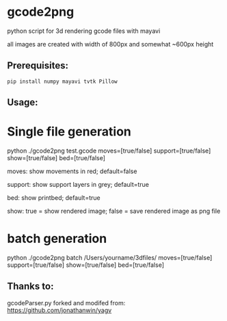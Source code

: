 # gcode2png


python script for 3d rendering gcode files with mayavi

all images are created with width of 800px and somewhat ~600px height

## Prerequisites:
	pip install numpy mayavi tvtk Pillow

## Usage:

# Single file generation
python ./gcode2png test.gcode moves=[true/false] support=[true/false] show=[true/false] bed=[true/false]

moves: show movements in red; default=false


support: show support layers in grey; default=true


bed: show printbed; default=true


show: true = show rendered image; false = save rendered image as png file


# batch generation

python ./gcode2png batch /Users/yourname/3dfiles/ moves=[true/false] support=[true/false] show=[true/false] bed=[true/false]


## Thanks to:
gcodeParser.py forked and modifed from: https://github.com/jonathanwin/yagv
